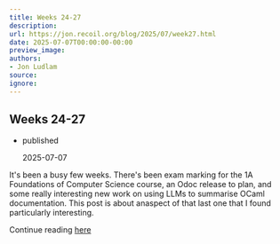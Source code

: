 ```yaml
---
title: Weeks 24-27
description:
url: https://jon.recoil.org/blog/2025/07/week27.html
date: 2025-07-07T00:00:00-00:00
preview_image:
authors:
- Jon Ludlam
source:
ignore:
---
```


<section><h1><a href="https://jon.recoil.org/atom.xml#weeks-24-27" class="anchor"></a>Weeks 24-27</h1><ul class="at-tags"><li class="published"><span class="at-tag">published</span> <p>2025-07-07</p></li></ul><p>It's been a busy few weeks. There's been exam marking for the 1A Foundations of Computer Science course, an Odoc release to plan, and some really interesting new work on using LLMs to summarise OCaml documentation. This post is about anaspect of that last one that I found particularly interesting.</p></section><p>Continue reading <a href="https://jon.recoil.org/blog/2025/07/week27.html">here</a></p>
